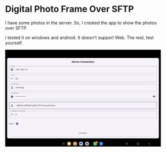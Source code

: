 # Digital Photo Frame Over SFTP

I have some photos in the server. So, I created the app to show the photos over SFTP.

I tested it on windows and android. It doesn't support Web. The rest, test yourself.

![alt text](loginScreen.jpeg "Log In Screen")